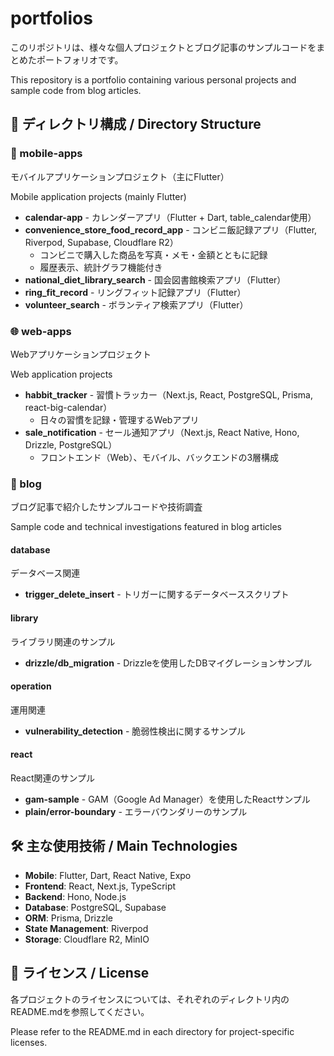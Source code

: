 # portfolios

このリポジトリは、様々な個人プロジェクトとブログ記事のサンプルコードをまとめたポートフォリオです。

This repository is a portfolio containing various personal projects and sample code from blog articles.

## 📁 ディレクトリ構成 / Directory Structure

### 📱 mobile-apps
モバイルアプリケーションプロジェクト（主にFlutter）

Mobile application projects (mainly Flutter)

- **calendar-app** - カレンダーアプリ（Flutter + Dart, table_calendar使用）
- **convenience_store_food_record_app** - コンビニ飯記録アプリ（Flutter, Riverpod, Supabase, Cloudflare R2）
  - コンビニで購入した商品を写真・メモ・金額とともに記録
  - 履歴表示、統計グラフ機能付き
- **national_diet_library_search** - 国会図書館検索アプリ（Flutter）
- **ring_fit_record** - リングフィット記録アプリ（Flutter）
- **volunteer_search** - ボランティア検索アプリ（Flutter）

### 🌐 web-apps
Webアプリケーションプロジェクト

Web application projects

- **habbit_tracker** - 習慣トラッカー（Next.js, React, PostgreSQL, Prisma, react-big-calendar）
  - 日々の習慣を記録・管理するWebアプリ
- **sale_notification** - セール通知アプリ（Next.js, React Native, Hono, Drizzle, PostgreSQL）
  - フロントエンド（Web）、モバイル、バックエンドの3層構成

### 📝 blog
ブログ記事で紹介したサンプルコードや技術調査

Sample code and technical investigations featured in blog articles

#### database
データベース関連

- **trigger_delete_insert** - トリガーに関するデータベーススクリプト

#### library
ライブラリ関連のサンプル

- **drizzle/db_migration** - Drizzleを使用したDBマイグレーションサンプル

#### operation
運用関連

- **vulnerability_detection** - 脆弱性検出に関するサンプル

#### react
React関連のサンプル

- **gam-sample** - GAM（Google Ad Manager）を使用したReactサンプル
- **plain/error-boundary** - エラーバウンダリーのサンプル

## 🛠️ 主な使用技術 / Main Technologies

- **Mobile**: Flutter, Dart, React Native, Expo
- **Frontend**: React, Next.js, TypeScript
- **Backend**: Hono, Node.js
- **Database**: PostgreSQL, Supabase
- **ORM**: Prisma, Drizzle
- **State Management**: Riverpod
- **Storage**: Cloudflare R2, MinIO

## 📄 ライセンス / License

各プロジェクトのライセンスについては、それぞれのディレクトリ内のREADME.mdを参照してください。

Please refer to the README.md in each directory for project-specific licenses.
